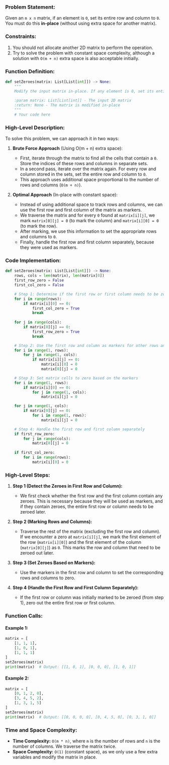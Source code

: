 ### Problem Statement:

Given an `m x n` matrix, if an element is `0`, set its entire row and column to `0`. You must do this **in-place** (without using extra space for another matrix).

### Constraints:
1. You should not allocate another 2D matrix to perform the operation.
2. Try to solve the problem with constant space complexity, although a solution with `O(m + n)` extra space is also acceptable initially.

### Function Definition:

```python
def setZeroes(matrix: List[List[int]]) -> None:
    """
    Modify the input matrix in-place. If any element is 0, set its entire row and column to 0.
    
    :param matrix: List[List[int]] - The input 2D matrix
    :return: None - The matrix is modified in-place
    """
    # Your code here
```

### High-Level Description:

To solve this problem, we can approach it in two ways:

1. **Brute Force Approach** (Using O(m + n) extra space):
   - First, iterate through the matrix to find all the cells that contain a `0`. Store the indices of these rows and columns in separate sets.
   - In a second pass, iterate over the matrix again. For every row and column stored in the sets, set the entire row and column to `0`.
   - This approach uses additional space proportional to the number of rows and columns (`O(m + n)`).

2. **Optimal Approach** (In-place with constant space):
   - Instead of using additional space to track rows and columns, we can use the first row and first column of the matrix as markers.
   - We traverse the matrix and for every `0` found at `matrix[i][j]`, we mark `matrix[0][j] = 0` (to mark the column) and `matrix[i][0] = 0` (to mark the row).
   - After marking, we use this information to set the appropriate rows and columns to `0`.
   - Finally, handle the first row and first column separately, because they were used as markers.

### Code Implementation:

```python
def setZeroes(matrix: List[List[int]]) -> None:
    rows, cols = len(matrix), len(matrix[0])
    first_row_zero = False
    first_col_zero = False

    # Step 1: Determine if the first row or first column needs to be zero
    for i in range(rows):
        if matrix[i][0] == 0:
            first_col_zero = True
            break
    
    for j in range(cols):
        if matrix[0][j] == 0:
            first_row_zero = True
            break

    # Step 2: Use the first row and column as markers for other rows and columns
    for i in range(1, rows):
        for j in range(1, cols):
            if matrix[i][j] == 0:
                matrix[i][0] = 0
                matrix[0][j] = 0

    # Step 3: Set matrix cells to zero based on the markers
    for i in range(1, rows):
        if matrix[i][0] == 0:
            for j in range(1, cols):
                matrix[i][j] = 0

    for j in range(1, cols):
        if matrix[0][j] == 0:
            for i in range(1, rows):
                matrix[i][j] = 0

    # Step 4: Handle the first row and first column separately
    if first_row_zero:
        for j in range(cols):
            matrix[0][j] = 0
    
    if first_col_zero:
        for i in range(rows):
            matrix[i][0] = 0
```

### High-Level Steps:

1. **Step 1 (Detect the Zeroes in First Row and Column):**
   - We first check whether the first row and the first column contain any zeroes. This is necessary because they will be used as markers, and if they contain zeroes, the entire first row or column needs to be zeroed later.

2. **Step 2 (Marking Rows and Columns):**
   - Traverse the rest of the matrix (excluding the first row and column). If we encounter a zero at `matrix[i][j]`, we mark the first element of the row (`matrix[i][0]`) and the first element of the column (`matrix[0][j]`) as `0`. This marks the row and column that need to be zeroed out later.

3. **Step 3 (Set Zeroes Based on Markers):**
   - Use the markers in the first row and column to set the corresponding rows and columns to zero.

4. **Step 4 (Handle the First Row and First Column Separately):**
   - If the first row or column was initially marked to be zeroed (from step 1), zero out the entire first row or first column.

### Function Calls:

#### Example 1:
```python
matrix = [
    [1, 1, 1],
    [1, 0, 1],
    [1, 1, 1]
]
setZeroes(matrix)
print(matrix)  # Output: [[1, 0, 1], [0, 0, 0], [1, 0, 1]]
```

#### Example 2:
```python
matrix = [
    [0, 1, 2, 0],
    [3, 4, 5, 2],
    [1, 3, 1, 5]
]
setZeroes(matrix)
print(matrix)  # Output: [[0, 0, 0, 0], [0, 4, 5, 0], [0, 3, 1, 0]]
```

### Time and Space Complexity:

- **Time Complexity:** `O(m * n)`, where `m` is the number of rows and `n` is the number of columns. We traverse the matrix twice.
- **Space Complexity:** `O(1)` (constant space), as we only use a few extra variables and modify the matrix in place.
